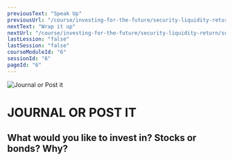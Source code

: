 ```yaml
---
previousText: "Speak Up"
previousUrl: "/course/investing-for-the-future/security-liquidity-return/discussion"
nextText: "Wrap it up"
nextUrl: "/course/investing-for-the-future/security-liquidity-return/summary"
lastLession: "false"
lastSession: "false"
courseModuleId: "6"
sessionId: "6"
pageId: "6"
---
```



![Journal or Post it](/assets/img/journal-it.png)
# JOURNAL OR POST IT

## What would you like to invest in? Stocks or bonds? Why?
<sparkle-feed-post assignment-name="What would you like to invest in? Stocks or bonds?" ></sparkle-feed-post>
